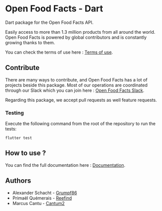 # Open Food Facts - Dart
Dart package for the Open Food Facts API.

Easily access to more than 1.3 million products from all around the world.
Open Food Facts is powered by global contributors and is constantly growing thanks to them.

You can check the terms of use here : [Terms of use](https://world.openfoodfacts.org/terms-of-use).


## Contribute
There are many ways to contribute, and Open Food Facts has a lot of projects beside this package.
Most of our operations are coordinated through our Slack which you can join here : [Open Food Facts Slack](https://openfoodfacts.slack.com).

Regarding this package, we accept pull requests as well feature requests.

### Testing

Execute the following command from the root of the repository to run the tests:

```
flutter test
```

## How to use ?
You can find the full documentation here : [Documentation](https://github.com/openfoodfacts/openfoodfacts-dart/blob/master/DOCUMENTATION.md).

## Authors
* Alexander Schacht - [Grumpf86](https://github.com/Grumpf86 )
* Primaël Quémerais - [Reefind](https://gitlab.com/Reefind )
* Marcus Cantu - [Cantum2](https://github.com/Cantum2 )
